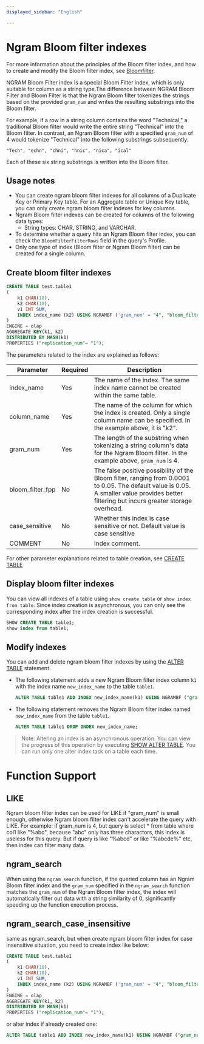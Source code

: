 ```yaml
---
displayed_sidebar: "English"

---
```


# Ngram Bloom filter indexes

For more information about the principles of the Bloom filter index, and how to create and modify the Bloom filter index, see [Bloomfilter](./Bloomfilter_index.md).

NGRAM Bloom Filter index is a special Bloom Filter index, which is only suitable for column as a string type.The difference between NGRAM Bloom Filter and Bloom Filter is that the Ngram Bloom filter tokenizes the strings based on the provided `gram_num` and writes the resulting substrings into the Bloom filter.



For example, if a row in a string column contains the word "Technical," a traditional Bloom filter would write the entire string "Technical" into the Bloom filter. In contrast, an Ngram Bloom filter with a specified `gram_num` of 4 would tokenize "Technical" into the following substrings subsequently:

```
"Tech", "echn", "chni", "hnic", "nica", "ical"
```

Each of these six string substrings is written into the Bloom filter.



## Usage notes

- You can create ngram bloom filter indexes for all columns of a Duplicate Key or Primary Key table. For an Aggregate table or Unique Key table, you can only create ngram bloom filter indexes for key columns.
- Ngram Bloom filter indexes can be created for columns of the following data types:
  - String types: CHAR, STRING, and VARCHAR.
- To determine whether a query hits an Ngram Bloom filter index, you can check the `BloomFilterFilterRows` field in the query's Profile. 
- Only one type of index (Bloom filter or Ngram Bloom filter) can be created for a single column.

## Create bloom filter indexes

```SQL
CREATE TABLE test.table1
(
    k1 CHAR(10),
    k2 CHAR(10),
    v1 INT SUM,
    INDEX index_name (k2) USING NGRAMBF ('gram_num' = "4", "bloom_filter_fpp" = "0.05") COMMENT ''
)
ENGINE = olap
AGGREGATE KEY(k1, k2)
DISTRIBUTED BY HASH(k1)
PROPERTIES ("replication_num"= "1");

```

The parameters related to the index are explained as follows:

| **Parameter**    | **Required** | **Description**                                              |
| ---------------- | ------------ | ------------------------------------------------------------ |
| index_name       | Yes          | The name of the index. The same index name cannot be created within the same table. |
| column_name      | Yes          | The name of the column for which the index is created. Only a single column name can be specified. In the example above, it is "k2". |
| gram_num         | Yes          | The length of the substring when tokenizing a string column's data for the Ngram Bloom filter. In the example above, `gram_num` is 4. |
| bloom_filter_fpp | No           | The false positive possibility of the Bloom filter, ranging from 0.0001 to 0.05. The default value is 0.05. A smaller value provides better filtering but incurs greater storage overhead. |
| case_sensitive   |  No          | Whether this index is case sensitive or not. Default value is case sensitive|
| COMMENT          | No           | Index comment.                                               |

For other parameter explanations related to table creation, see [CREATE TABLE](../../sql-reference/sql-statements/data-definition/CREATE_TABLE.md)

## Display bloom filter indexes

You can view all indexes of a table using `show create table` or `show index from table`. Since index creation is asynchronous, you can only see the corresponding index after the index creation is successful.

```SQL
SHOW CREATE TABLE table1;
show index from table1;
```

## Modify indexes

You can add and delete ngram bloom filter indexes by using the [ALTER TABLE](../../sql-reference/sql-statements/data-definition/ALTER_TABLE.md) statement.

- The following statement adds a new Ngram Bloom filter index column `k1` with the index name `new_index_name` to the table `table1`.

  ```SQL
  ALTER TABLE table1 ADD INDEX new_index_name(k1) USING NGRAMBF ("gram_num" = "4", "bloom_filter_fpp" = "0.05") COMMENT '';
  ```

- The following statement removes the Ngram Bloom filter index named `new_index_name` from the table `table1`.

  ```SQL
  ALTER TABLE table1 DROP INDEX new_index_name;
  ```

> Note: Altering an index is an asynchronous operation. You can view the progress of this operation by executing [SHOW ALTER TABLE](../../sql-reference/sql-statements/data-manipulation/SHOW_ALTER.md). You can run only one alter index task on a table each time.



# Function Support
## LIKE
Ngram bloom filter index can be used for LIKE if "gram_num" is small enough, otherwise Ngram bloom filter index can't accelerate the query with LIKE.
For example: if gram_num is 4, but query is select * from table where col1 like "%abc", because "abc" only has three charactors, this index is useless for this query. But if query is like "%abcd" or like "%abcde%" etc, then index can filter many data.

## ngram_search
When using the `ngram_search` function, if the queried column has an Ngram Bloom filter index and the `gram_num` specified in the `ngram_search` function matches the `gram_num` of the Ngram Bloom filter index, the index will automatically filter out data with a string similarity of 0, significantly speeding up the function execution process.

## ngram_search_case_insensitive
same as ngram_search, but when create ngram bloom filter index for case insensitive situation, you need to create index like below:
```SQL
CREATE TABLE test.table1
(
    k1 CHAR(10),
    k2 CHAR(10),
    v1 INT SUM,
    INDEX index_name (k2) USING NGRAMBF ('gram_num' = "4", "bloom_filter_fpp" = "0.05", "case_sensitive" = "false") COMMENT ''
)
ENGINE = olap
AGGREGATE KEY(k1, k2)
DISTRIBUTED BY HASH(k1)
PROPERTIES ("replication_num"= "1");
```
or alter index if already created one:
  ```SQL
  ALTER TABLE table1 ADD INDEX new_index_name(k1) USING NGRAMBF ("gram_num" = "4", "bloom_filter_fpp" = "0.05","case_sensitive" = "false") COMMENT '';
  ```
